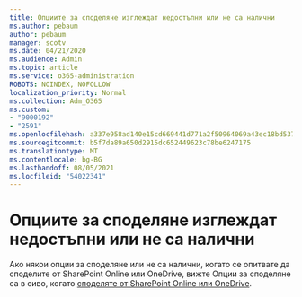 ```yaml
---
title: Опциите за споделяне изглеждат недостъпни или не са налични
ms.author: pebaum
author: pebaum
manager: scotv
ms.date: 04/21/2020
ms.audience: Admin
ms.topic: article
ms.service: o365-administration
ROBOTS: NOINDEX, NOFOLLOW
localization_priority: Normal
ms.collection: Adm_O365
ms.custom:
- "9000192"
- "2591"
ms.openlocfilehash: a337e958ad140e15cd669441d771a2f50964069a43ec18bd537f0a105ae60b6a
ms.sourcegitcommit: b5f7da89a650d2915dc652449623c78be6247175
ms.translationtype: MT
ms.contentlocale: bg-BG
ms.lasthandoff: 08/05/2021
ms.locfileid: "54022341"
---
```

# <a name="sharing-options-appear-dim-or-are-not-available"></a>Опциите за споделяне изглеждат недостъпни или не са налични

Ако някои опции за споделяне или не са налични, когато се опитвате да споделите от SharePoint Online или OneDrive, вижте Опции за споделяне са в сиво, когато [споделяте от SharePoint Online или OneDrive](https://docs.microsoft.com/sharepoint/support/administration/sharing-options-grayed-out-when-sharing-from-sharepoint-online-or-onedrive).